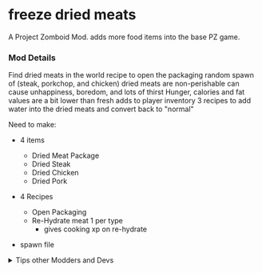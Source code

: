 # freeze dried meats

A Project Zomboid Mod. adds more food items into the base PZ game.


### Mod Details

Find dried meats in the world
recipe to open the packaging
random spawn of (steak, porkchop, and chicken)
dried meats are non-perishable
can cause unhappiness, boredom, and lots of thirst
Hunger, calories and fat values are a bit lower than fresh
adds to player inventory
3 recipes to add water into the dried meats and convert back to "normal"

Need to make:

- 4 items

    - Dried Meat Package
    - Dried Steak
    - Dried Chicken
    - Dried Pork

- 4 Recipes

    - Open Packaging
    - Re-Hydrate meat 1 per type
        - gives cooking xp on re-hydrate

- spawn file

<details>
<summary>Tips other Modders and Devs</summary>

Here are some helpful notes and resources I have gathered to build out this mod.

Awesome YouTube tutorial by [W. Patrick](https://youtu.be/-yrmCAwzTbY) which is how I made this mod.

### Tools

- Project Zomboid Game on [Steam here](https://store.steampowered.com/app/108600/Project_Zomboid/) or on the [Indie Stone](https://projectzomboid.com/blog/)
- for code editing I use [VSCode](https://code.visualstudio.com/)
- it has an awesome extension for Project Zomboid [PZ extension](https://marketplace.visualstudio.com/items?itemName=asledgehammer.zedscript-vscode) you can also search within VSCode extensions.

### System Locations

- path to the Project Zomboid mods folder, using Steam */home/cory/Zomboid/*
- path to my steam pz install */mnt/87018097-feeb-4ec6-8184-f926d4463609/SteamLibrary/steamapps/common/ProjectZomboid/projectzomboid/*

### Project Zomboid links

- [wiki](https://pzwiki.net/wiki/Main_Page)
- [pz Modding Guide](https://pzwiki.net/wiki/Modding)
- [FWolfe Modding Guide](https://github.com/FWolfe/Zomboid-Modding-Guide)
- [indie stone modding help](https://theindiestone.com/forums/index.php?/forum/53-tutorials-resources/)
- [procedural map table info](https://theindiestone.com/forums/uploads/monthly_2021_07/1365703137_LootSystemExplainedv3.png.22b583320ed6d26bf096bc45ceee2a28.png)


#### My Notes

*HungerChange = -40,* is filling our hunger bar up by 40%, adding a prefix to the item name prevents mod collisions *HS_DriedSteak*



</details>